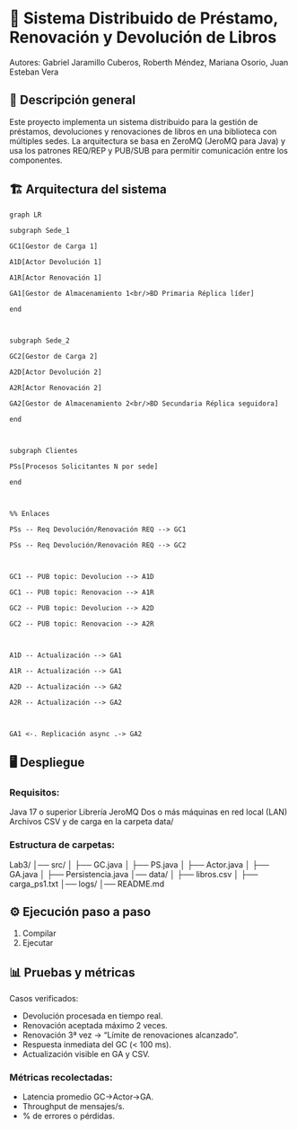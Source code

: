 # 📘 Sistema Distribuido de Préstamo, Renovación y Devolución de Libros

Autores: Gabriel Jaramillo Cuberos, Roberth Méndez, Mariana Osorio, Juan Esteban Vera

## 🧩 Descripción general
Este proyecto implementa un sistema distribuido para la gestión de préstamos, devoluciones y renovaciones de libros en una biblioteca con múltiples sedes.
La arquitectura se basa en ZeroMQ (JeroMQ para Java) y usa los patrones REQ/REP y PUB/SUB para permitir comunicación entre los componentes.

## 🏗️ Arquitectura del sistema

```mermaid
graph LR 

subgraph Sede_1 

GC1[Gestor de Carga 1] 

A1D[Actor Devolución 1] 

A1R[Actor Renovación 1] 

GA1[Gestor de Almacenamiento 1<br/>BD Primaria Réplica líder] 

end 

 

subgraph Sede_2 

GC2[Gestor de Carga 2] 

A2D[Actor Devolución 2] 

A2R[Actor Renovación 2] 

GA2[Gestor de Almacenamiento 2<br/>BD Secundaria Réplica seguidora] 

end 

 

subgraph Clientes 

PSs[Procesos Solicitantes N por sede] 

end 

 

%% Enlaces 

PSs -- Req Devolución/Renovación REQ --> GC1 

PSs -- Req Devolución/Renovación REQ --> GC2 

 

GC1 -- PUB topic: Devolucion --> A1D 

GC1 -- PUB topic: Renovacion --> A1R 

GC2 -- PUB topic: Devolucion --> A2D 

GC2 -- PUB topic: Renovacion --> A2R 

 

A1D -- Actualización --> GA1 

A1R -- Actualización --> GA1 

A2D -- Actualización --> GA2 

A2R -- Actualización --> GA2 

 

GA1 <-. Replicación async .-> GA2

```
## 🖥️ Despliegue

### Requisitos:

Java 17 o superior
Librería JeroMQ
Dos o más máquinas en red local (LAN)
Archivos CSV y de carga en la carpeta data/

### Estructura de carpetas:
Lab3/
│── src/
│   ├── GC.java
│   ├── PS.java
│   ├── Actor.java
│   ├── GA.java
│   ├── Persistencia.java
│── data/
│   ├── libros.csv
│   ├── carga_ps1.txt
│── logs/
│── README.md


## ⚙️ Ejecución paso a paso
1. Compilar
2. Ejecutar

## 📊 Pruebas y métricas

Casos verificados:
- Devolución procesada en tiempo real.
- Renovación aceptada máximo 2 veces.
- Renovación 3ª vez → “Límite de renovaciones alcanzado”.
- Respuesta inmediata del GC (< 100 ms).
- Actualización visible en GA y CSV.

### Métricas recolectadas:
- Latencia promedio GC→Actor→GA.
- Throughput de mensajes/s.
- % de errores o pérdidas.
